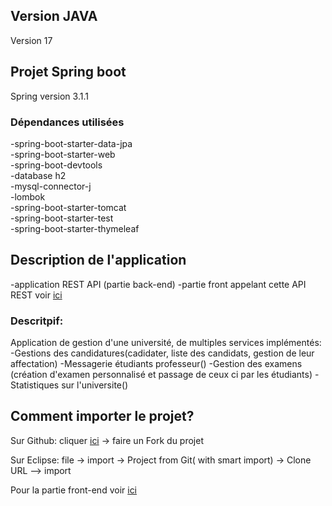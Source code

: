 ## Version JAVA
Version 17 

## Projet Spring boot 
Spring version 3.1.1

### Dépendances utilisées
-spring-boot-starter-data-jpa  
-spring-boot-starter-web  
-spring-boot-devtools  
-database h2  
-mysql-connector-j  
-lombok  
-spring-boot-starter-tomcat  
-spring-boot-starter-test  
-spring-boot-starter-thymeleaf  

## Description de l'application
-application REST API (partie back-end)
-partie front appelant cette API REST voir [ici](https://github.com/Pierrot82/ProjetUniversiteFront)

### Descritpif:
Application de gestion d'une université, de multiples services implémentés:
-Gestions des candidatures(cadidater, liste des candidats, gestion de leur affectation)
-Messagerie étudiants professeur()
-Gestion des examens (création d'examen personnalisé et passage de ceux ci par les étudiants)
-Statistiques sur l'universite()

## Comment importer le projet?
Sur Github:
cliquer [ici](https://github.com/Pierrot82/ProjetUniversiteBack) -> faire un Fork du projet

Sur Eclipse: 
file -> import -> Project from Git( with smart import) -> Clone URL --> import

Pour la partie front-end voir [ici](https://github.com/Pierrot82/ProjetUniversiteFront)



